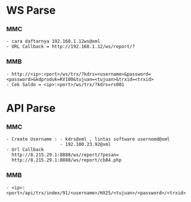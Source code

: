 # WS Parse
### MMC
```
- cara daftarnya 192.168.1.12ws@xml
- URL Callback = http://192.168.1.12/ws/report/?
```

### MMB 
```
- http://<ip>:<port>/ws/trx/?kdrs=<username>&password=<password>&kdproduk=KV100&tujuan=<tujuan>&trxid=<trxid>
- Cek Saldo = <ip>:<port>/ws/trx/?kdrs=rs001
```

# API Parse
### MMC
```
- Create Username : - kdrs@xml , lintas software usernomd@xml 
                    - 192.100.23.92@xml
- Url Callback
  http://8.215.29.1:8888/ws/report/?pesan=
  http://8.215.29.1:8888/ws/report/cb84.php
```


### MMB
```
- <ip>:<port>/api/trx/index/91/<username>/HX25/<tujuan>/<password>/<trxid>
```
